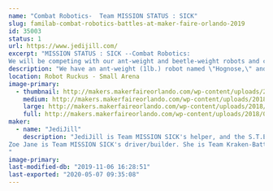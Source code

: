 ```yaml
---
name: "Combat Robotics-  Team MISSION STATUS : SICK"
slug: familab-combat-robotics-battles-at-maker-faire-orlando-2019
id: 35003
status: 1
url: https://www.jedijill.com/
excerpt: "MISSION STATUS : SICK --Combat Robotics:
We will be competing with our ant-weight and beetle-weight robots and cheering like crazy for every competitor there!"
description: "We have an ant-weight (1lb.) robot named \"Hognose,\" and a beetle-weight (3 lb.) robot named \"Ptarmegeddon.\""
location: Robot Ruckus - Small Arena
image-primary:
  - thumbnail: http://makers.makerfaireorlando.com/wp-content/uploads/2018/09/20180925_125621-2-150x150.jpg
    medium: http://makers.makerfaireorlando.com/wp-content/uploads/2018/09/20180925_125621-2-300x169.jpg
    large: http://makers.makerfaireorlando.com/wp-content/uploads/2018/09/20180925_125621-2-1024x576.jpg
    full: http://makers.makerfaireorlando.com/wp-content/uploads/2018/09/20180925_125621-2.jpg
maker:
  - name: "JediJill"
    description: "JediJill is Team MISSION SICK's helper, and the S.T.E.A.M. Director for Burns Science and Technology Charter School. She is a Super Silly Scholar and a robot fabricator on Team Kraken-BattleBots.
Zoe Jane is Team MISSION SICK's driver/builder. She is Team Kraken-BattleBot's graphic designer and is also a robot fabricator, as well as a future dentist!
"
image-primary: 
last-modified-db: "2019-11-06 16:28:51"
last-exported: "2020-05-07 09:35:08"
---
```

